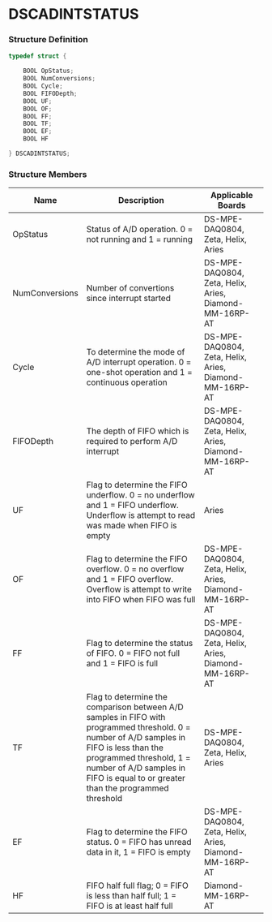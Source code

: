 # DSCADINTSTATUS

### Structure Definition

```c
typedef struct {

    BOOL OpStatus;
    BOOL NumConversions;
    BOOL Cycle;
    BOOL FIFODepth;
    BOOL UF;
    BOOL OF;
    BOOL FF;
    BOOL TF;
    BOOL EF;
    BOOL HF

} DSCADINTSTATUS;
```

### Structure Members

| Name           | Description                                                                                                                                                                                                                                             | Applicable Boards                                      |
| -------------- | ------------------------------------------------------------------------------------------------------------------------------------------------------------------------------------------------------------------------------------------------------- | ------------------------------------------------------ |
| OpStatus       | Status of A/D operation. 0 = not running and 1 = running                                                                                                                                                                                                | DS-MPE-DAQ0804, Zeta, Helix, Aries                     |
| NumConversions | Number of convertions since interrupt started                                                                                                                                                                                                           | DS-MPE-DAQ0804, Zeta, Helix, Aries, Diamond-MM-16RP-AT |
| Cycle          | To determine the mode of A/D interrupt operation. 0 = one-shot operation and 1 = continuous operation                                                                                                                                                   | DS-MPE-DAQ0804, Zeta, Helix, Aries, Diamond-MM-16RP-AT |
| FIFODepth      | The depth of FIFO which is required to perform A/D interrupt                                                                                                                                                                                            | DS-MPE-DAQ0804, Zeta, Helix, Aries, Diamond-MM-16RP-AT |
| UF             | Flag to determine the FIFO underflow. 0 = no underflow and 1 = FIFO underflow. Underflow is attempt to read was made when FIFO is empty                                                                                                                 | Aries                                                  |
| OF             | Flag to determine the FIFO overflow. 0 = no overflow and 1 = FIFO overflow. Overflow is attempt to write into FIFO when FIFO was full                                                                                                                   | DS-MPE-DAQ0804, Zeta, Helix, Aries, Diamond-MM-16RP-AT |
| FF             | Flag to determine the status of FIFO. 0 = FIFO not full and 1 = FIFO is full                                                                                                                                                                            | DS-MPE-DAQ0804, Zeta, Helix, Aries, Diamond-MM-16RP-AT |
| TF             | Flag to determine the comparison between A/D samples in FIFO with programmed threshold. 0 = number of A/D samples in FIFO is less than the programmed threshold, 1 = number of A/D samples in FIFO is equal to or greater than the programmed threshold | DS-MPE-DAQ0804, Zeta, Helix, Aries                     |
| EF             | Flag to determine the FIFO status. 0 = FIFO has unread data in it, 1 = FIFO is empty                                                                                                                                                                    | DS-MPE-DAQ0804, Zeta, Helix, Aries, Diamond-MM-16RP-AT |
| HF             | FIFO half full flag; 0 = FIFO is less than half full; 1 = FIFO is at least half full                                                                                                                                                                    | Diamond-MM-16RP-AT                                     |
